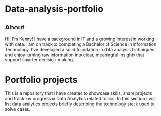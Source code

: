 # Data-analysis-portfolio
## About
Hi, I'm Kenny! I have a background in IT and a growing interest in working with data. I am on track to completing a Bachelor of Science in Information Technology.  I’ve developed a solid foundation in data analysis techniques and enjoy turning raw information into clear, meaningful insights that support smarter decision-making.

# Portfolio projects
This is a repository that I have created to showcase skills, share projects and track my progress in Data Analytics related topics.
In this section I will list data analytics projects briefly describing the technology stack used to solve cases.

